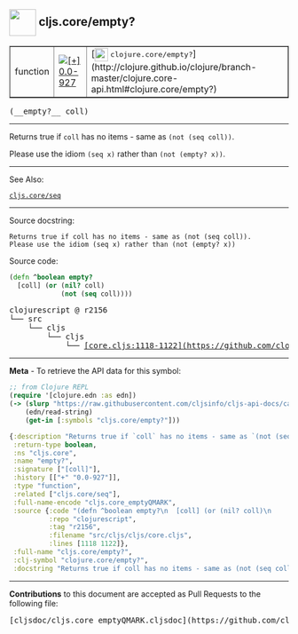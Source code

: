 ## <img width="48px" valign="middle" src="http://i.imgur.com/Hi20huC.png"> cljs.core/empty?

 <table border="1">
<tr>

<td>function</td>
<td><a href="https://github.com/cljsinfo/cljs-api-docs/tree/0.0-927"><img valign="middle" alt="[+] 0.0-927" src="https://img.shields.io/badge/+-0.0--927-lightgrey.svg"></a> </td>
<td>
[<img height="24px" valign="middle" src="http://i.imgur.com/1GjPKvB.png"> <samp>clojure.core/empty?</samp>](http://clojure.github.io/clojure/branch-master/clojure.core-api.html#clojure.core/empty?)
</td>
</tr>
</table>

 <samp>
(__empty?__ coll)<br>
</samp>

---

Returns true if `coll` has no items - same as `(not (seq coll))`.

Please use the idiom `(seq x)` rather than `(not (empty? x))`.

---


See Also:

[`cljs.core/seq`](cljs.core_seq.md)<br>

---

Source docstring:

```
Returns true if coll has no items - same as (not (seq coll)).
Please use the idiom (seq x) rather than (not (empty? x))
```

Source code:

```clj
(defn ^boolean empty?
  [coll] (or (nil? coll)
             (not (seq coll))))
```

 <pre>
clojurescript @ r2156
└── src
    └── cljs
        └── cljs
            └── <ins>[core.cljs:1118-1122](https://github.com/clojure/clojurescript/blob/r2156/src/cljs/cljs/core.cljs#L1118-L1122)</ins>
</pre>


---

__Meta__ - To retrieve the API data for this symbol:

```clj
;; from Clojure REPL
(require '[clojure.edn :as edn])
(-> (slurp "https://raw.githubusercontent.com/cljsinfo/cljs-api-docs/catalog/cljs-api.edn")
    (edn/read-string)
    (get-in [:symbols "cljs.core/empty?"]))
```

```clj
{:description "Returns true if `coll` has no items - same as `(not (seq coll))`.\n\nPlease use the idiom `(seq x)` rather than `(not (empty? x))`.",
 :return-type boolean,
 :ns "cljs.core",
 :name "empty?",
 :signature ["[coll]"],
 :history [["+" "0.0-927"]],
 :type "function",
 :related ["cljs.core/seq"],
 :full-name-encode "cljs.core_emptyQMARK",
 :source {:code "(defn ^boolean empty?\n  [coll] (or (nil? coll)\n             (not (seq coll))))",
          :repo "clojurescript",
          :tag "r2156",
          :filename "src/cljs/cljs/core.cljs",
          :lines [1118 1122]},
 :full-name "cljs.core/empty?",
 :clj-symbol "clojure.core/empty?",
 :docstring "Returns true if coll has no items - same as (not (seq coll)).\nPlease use the idiom (seq x) rather than (not (empty? x))"}

```

---

__Contributions__ to this document are accepted as Pull Requests to the following file:

 <pre>
[cljsdoc/cljs.core_emptyQMARK.cljsdoc](https://github.com/cljsinfo/cljs-api-docs/blob/master/cljsdoc/cljs.core_emptyQMARK.cljsdoc)
</pre>

